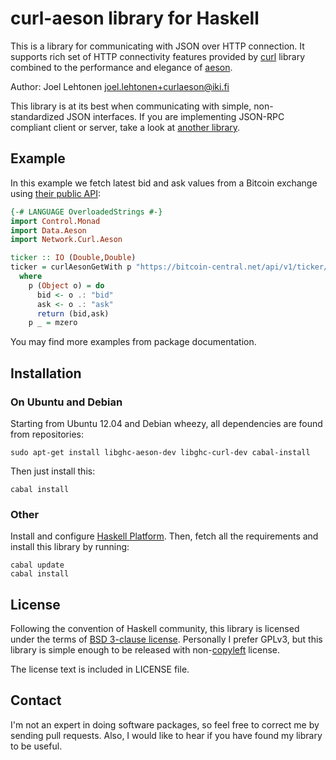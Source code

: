 <!-- -*- mode: markdown; coding: utf-8 -*- -->

# curl-aeson library for Haskell

This is a library for communicating with JSON over HTTP connection.
It supports rich set of HTTP connectivity features provided by
[curl](https://github.com/galoisinc/curl) library combined to the
performance and elegance of [aeson](https://github.com/bos/aeson).

Author: Joel Lehtonen <joel.lehtonen+curlaeson@iki.fi>

This library is at its best when communicating with simple,
non-standardized JSON interfaces. If you are implementing JSON-RPC
compliant client or server, take a look at
[another library](http://hackage.haskell.org/package/jmacro-rpc).

## Example

In this example we fetch latest bid and ask values from a Bitcoin
exchange using
[their public API](https://github.com/paytunia/api-documentation#read-the-ticker):

```haskell
{-# LANGUAGE OverloadedStrings #-}
import Control.Monad
import Data.Aeson
import Network.Curl.Aeson

ticker :: IO (Double,Double)
ticker = curlAesonGetWith p "https://bitcoin-central.net/api/v1/ticker/eur"
  where
    p (Object o) = do
      bid <- o .: "bid"
      ask <- o .: "ask"
      return (bid,ask)
    p _ = mzero
```

You may find more examples from package documentation.

## Installation

### On Ubuntu and Debian

Starting from Ubuntu 12.04 and Debian wheezy, all dependencies are
found from repositories:

    sudo apt-get install libghc-aeson-dev libghc-curl-dev cabal-install

Then just install this:

    cabal install

### Other

Install and configure
[Haskell Platform](http://www.haskell.org/platform/). Then, fetch all the
requirements and install this library by running:

    cabal update
	cabal install

## License

Following the convention of Haskell community, this library is
licensed under the terms of
[BSD 3-clause license](https://en.wikipedia.org/wiki/BSD_licenses#3-clause_license_.28.22Revised_BSD_License.22.2C_.22New_BSD_License.22.2C_or_.22Modified_BSD_License.22.29).
Personally I prefer GPLv3, but this library is simple enough to be
released with non-[copyleft](https://en.wikipedia.org/wiki/Copyleft)
license.

The license text is included in LICENSE file.

## Contact

I'm not an expert in doing software packages, so feel free to correct
me by sending pull requests. Also, I would like to hear if you have
found my library to be useful.
